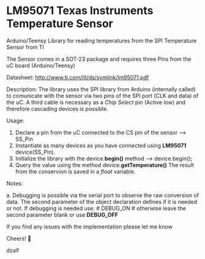 # LM95071 Texas Instruments Temperature Sensor

Arduino/Teensy Library for reading temperatures from the SPI Temperature Sensor from TI

The Sensor comes in a SOT-23 package and requires three Pins from the uC board (Arduino/Teensy)

Datasheet: http://www.ti.com/lit/ds/symlink/lm95071.pdf

Description: The library uses the SPI library from Arduino (internally called) to comunicate with the sensor via two pins of the SPI port (CLK and data) of the uC. A third cable is necessary as a *Chip Select* pin (Active low) and therefore cascading devices is possible.

Usage: 

1. Declare a pin from the uC connected to the CS pin of the sensor --> SS_Pin
2. Instantiate as many devices as you have connected using **LM95071** device(SS_Pin). 
3. Initialize the library with the device.**begin()** method --> device.begin();
4. Query the value using the method device.**getTemperature()** The result from the conservion is saved in a *float* variable.

Notes:

a. Debugging is possible via the serial port to observe the raw conversion of data. The second parameter of the object declaration defines if it is needed or not.
    If debugging is needed use: # DEBUG_ON # otherwise leave the second parameter blank or use **DEBUG_OFF**
    

If you find any issues with the implementation please let me know

Cheers!  :beer:

dzalf
